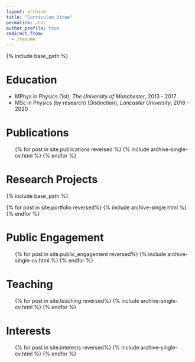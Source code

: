 ```yaml
---
layout: archive
title: "Curriculum Vitae"
permalink: /CV/
author_profile: true
redirect_from:
  - /resume
---
```


{% include base_path %}

Education
======
* MPhys in Physics (1st), <i>The University of Manchester</i>, 2013 - 2017
* MSc in Physics (by research) (Distinction), <i>Lancaster University</i>, 2018 - 2020

Publications
======
  <ul>{% for post in site.publications reversed %}
    {% include archive-single-cv.html %}
  {% endfor %}</ul>
  
  

Research Projects
======

{% include base_path %}

{% for post in site.portfolio reversed%}
  {% include archive-single.html %}
{% endfor %}

  
Public Engagement
======
  <ul>{% for post in site.public_engagement reversed%}
    {% include archive-single-cv.html %}
  {% endfor %}</ul>
  
  
Teaching
======
  <ul>{% for post in site.teaching reversed%}
    {% include archive-single-cv.html %}
  {% endfor %}</ul>
  
Interests
======
  <ul>{% for post in site.interests reversed%}
    {% include archive-single-cv.html %}
  {% endfor %}</ul>
